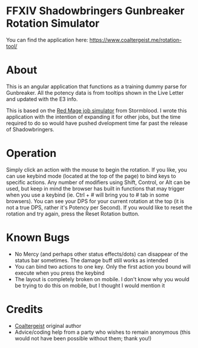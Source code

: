 # FFXIV Shadowbringers Gunbreaker Rotation Simulator

You can find the application here: https://www.coaltergeist.me/rotation-tool/

# About

This is an angular application that functions as a training dummy parse for Gunbreaker. All the potency data is from tooltips shown in the Live Letter and updated with the E3 info.

This is based on the [Red Mage job simulator](https://tylian.github.io/rdm/) from Stormblood. I wrote this application with the intention of expanding it for other jobs, but the time required to do so would have pushed dvelopment time far past the release of Shadowbringers.

# Operation

Simply click an action with the mouse to begin the rotation. If you like, you can use keybind mode (located at the top of the page) to bind keys to specific actions. Any number of modifiers using Shift, Control, or Alt can be used, but keep in mind the browser has built in functions that may trigger when you use a keybind (ie. Ctrl + # will bring you to # tab in some browsers). You can see your DPS for your current rotation at the top (it is not a true DPS, rather it's Potency per Second). If you would like to reset the rotation and try again, press the Reset Rotation button.

# Known Bugs
 - No Mercy (and perhaps other status effects/dots) can disappear of the status bar sometimes. The damage buff still works as intended
 - You can bind two actions to one key. Only the first action you bound will execute when you press the keybind
 - The layout is completely broken on mobile. I don't know why you would be trying to do this on mobile, but I thought I would mention it

# Credits
 - [Coaltergeist](github.com/coaltergeist) original author
 - Advice/coding help from a party who wishes to remain anonymous (this would not have been possible without them; thank you!)

